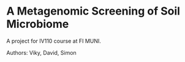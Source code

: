 A Metagenomic Screening of Soil Microbiome
==========================================

A project for IV110 course at FI MUNI.

Authors: Viky, David, Simon
